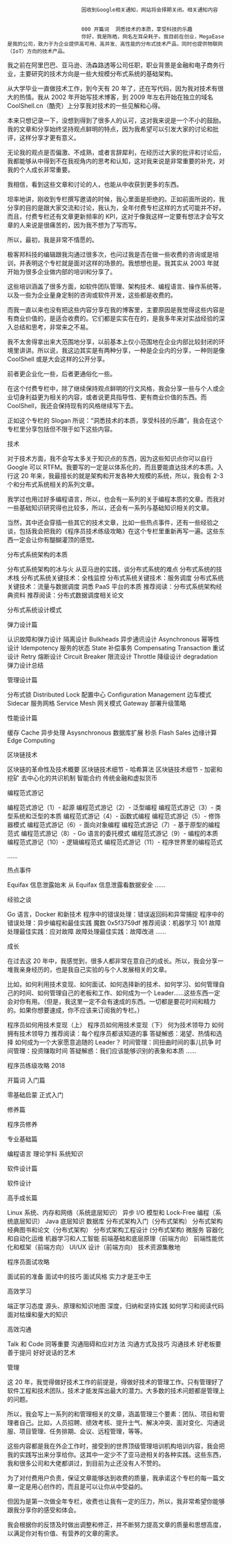 
                            
                            因收到Google相关通知，网站将会择期关闭。相关通知内容
                            
                            
                            000 开篇词  洞悉技术的本质，享受科技的乐趣
                            你好，我是陈皓，网名左耳朵耗子。我目前在创业，MegaEase 是我的公司，致力于为企业提供高可用、高并发、高性能的分布式技术产品，同时也提供物联网（IoT）方向的技术产品。

我之前在阿里巴巴、亚马逊、汤森路透等公司任职，职业背景是金融和电子商务行业，主要研究的技术方向是一些大规模分布式系统的基础架构。

从大学毕业一直做技术工作，到今天有 20 年了，还在写代码，因为我对技术有很大的热情。我从 2002 年开始写技术博客，到 2009 年左右开始在独立的域名 CoolShell.cn（酷壳）上分享我对技术的一些见解和心得。

本来只想记录一下，没想到得到了很多人的认可，这对我来说是一个不小的鼓励。我的文章和分享始终坚持观点鲜明的特点，因为我希望可以引发大家的讨论和批评，这样分享才更有意义。

无论我的观点是否偏激、不成熟，或者言辞犀利，在经历过大家的批评和讨论后，我都能够从中得到不在我视角内的思考和认知，这对我来说是非常重要的补充，对我的个人成长非常重要。

我相信，看到这些文章和讨论的人，也能从中收获到更多的东西。

坦率地讲，刚收到专栏撰写邀请的时候，我心里面是拒绝的。正如前面所说的，我分享的目的是跟大家交流和讨论，我认为，全年付费专栏这样的方式可能并不好。而且，付费专栏还有文章更新频率的 KPI，这对于像我这样一定要有想法才会写文章的人来说是很痛苦的，因为我不想为了写而写。

所以，最初，我是非常不情愿的。

极客邦科技的编辑跟我沟通过很多次，也问过我是否在做一些收费的咨询或是培训，并表明这个专栏就是面对这样的场景的。我想想也是。我其实从 2003 年就开始为很多企业做内部的培训和分享了。

这些培训涵盖了很多方面，如软件团队管理、架构技术、编程语言、操作系统等，以及一些为企业量身定制的咨询或软件开发，这些都是收费的。

而我一直以来也没有把这些内容分享在我的博客里，主要原因是我觉得这些内容是有商业价值的，是适合收费的。它们都是实实在在的，是我多年来对实战经验的深入总结和思考，非常来之不易。

我不太舍得拿出来大范围地分享，以前基本上仅小范围地在企业内部比较封闭的环境里讲讲。所以说，我这边其实是有两种分享，一种是企业内的分享，一种则是像 CoolShell 或是大会这样的公开分享。

前者更企业化一些，后者更通俗化一些。

在这个付费专栏中，除了继续保持观点鲜明的行文风格，我会分享一些与个人或企业切身利益更为相关的内容，或者说更具指导性、更有商业价值的东西。而 CoolShell，我还会保持现有的风格继续写下去。

正如这个专栏的 Slogan 所说：“洞悉技术的本质，享受科技的乐趣”，我会在这个专栏里分享包括但不限于如下这些内容。

技术

对于技术方面，我不会写太多关于知识点的东西，因为这些知识点你可以自行 Google 可以 RTFM。我要写的一定是以体系化的，而且要能直达技术的本质。入行这 20 年来，我最擅长的就是架构和开发各种大规模的系统，所以，我会有 2-3 个和分布式系统相关的系列文章。

我学过也用过好多编程语言，所以，也会有一系列的关于编程本质的文章。而我对一些基础知识研究得也比较多，所以，还会有一系列与基础知识相关的文章。

当然，其中还会穿插一些其它的技术文章，比如一些热点事件，还有一些经验之谈，包括我会把我的《程序员技术练级攻略》在这个专栏里重新再写一遍。这些东西一定会让你有醍醐灌顶的感觉。

分布式系统架构的本质


分布式系统架构的冰与火
从亚马逊的实践，谈分布式系统的难点
分布式系统的技术栈
分布式系统关键技术：全栈监控
分布式系统关键技术：服务调度
分布式系统关键技术：流量与数据调度
洞悉 PaaS 平台的本质
推荐阅读：分布式系统架构经典资料
推荐阅读：分布式数据调度相关论文


分布式系统设计模式


弹力设计篇


认识故障和弹力设计
隔离设计 Bulkheads
异步通讯设计 Asynchronous
幂等性设计 Idempotency
服务的状态 State
补偿事务 Compensating Transaction
重试设计 Retry
熔断设计 Circuit Breaker
限流设计 Throttle
降级设计 degradation
弹力设计总结

管理设计篇


分布式锁 Distributed Lock
配置中心 Configuration Management
边车模式 Sidecar
服务网格 Service Mesh
网关模式 Gateway
部署升级策略

性能设计篇


缓存 Cache
异步处理 Asysnchronous
数据库扩展
秒杀 Flash Sales
边缘计算 Edge Computing



区块链技术


区块链的革命性及技术概要
区块链技术细节 - 哈希算法
区块链技术细节 - 加密和挖矿
去中心化的共识机制
智能合约
传统金融和虚拟货币


编程范式游记


编程范式游记（1）- 起源
编程范式游记（2）- 泛型编程
编程范式游记（3）- 类型系统和泛型的本质
编程范式游记（4）- 函数式编程
编程范式游记（5）- 修饰器模式
编程范式游记（6）- 面向对象编程
编程范式游记（7）- 基于原型的编程范式
编程范式游记（8）- Go 语言的委托模式
编程范式游记（9）- 编程的本质
编程范式游记（10）- 逻辑编程范式
编程范式游记（11）- 程序世界里的编程范式


……

热点事件


Equifax 信息泄露始末
从 Equifax 信息泄露看数据安全
……


经验之谈


Go 语言，Docker 和新技术
程序中的错误处理：错误返回码和异常捕捉
程序中的错误处理：异步编程和最佳实践
魔数 0x5f3759df
推荐阅读：机器学习 101
故障处理最佳实践：应对故障
故障处理最佳实践：故障改进
……


成长

在过去这 20 年中，我感觉到，很多人都非常在意自己的成长。所以，我会分享一堆我亲身经历的，也是我自己实验的与个人发展相关的文章。

比如，如何利用技术变现、如何面试、如何选择新的技术、如何学习、如何管理自己的时间、如何管理自己的老板和工作、如何成为一个 Leader……这些东西一定会对你有用。（但是，我这里一定不会有速成的东西。一切都是要花时间和精力的。如果你想要速成，你不应该来订阅我的专栏。）


程序员如何用技术变现（上）
程序员如何用技术变现（下）
何为技术领导力
如何拥有技术领导力
推荐阅读：每个程序员都该知道的事
答疑解惑：渴望、热情和选择
如何成为一个大家愿意追随的 Leader？
时间管理：同扭曲时间的事儿抗争
时间管理：投资赚取时间
答疑解惑：我们应该能够识别的表象和本质
……


程序员练级攻略 2018


开篇词
入门篇


零基础启蒙
正式入门

修养篇


程序员修养

专业基础篇


编程语言
理论学科
系统知识

软件设计篇


软件设计

高手成长篇


Linux 系统、内存和网络（系统底层知识）
异步 I/O 模型和 Lock-Free 编程（系统底层知识）
Java 底层知识
数据库
分布式架构入门（分布式架构）
分布式架构经典图书和论文（分布式架构）
分布式架构工程设计 (分布式架构)
微服务
容器化和自动化运维
机器学习和人工智能
前端基础和底层原理（前端方向）
前端性能优化和框架（前端方向）
UI/UX 设计（前端方向）
技术资源集散地



程序员面试攻略


面试前的准备
面试中的技巧
面试风格
实力才是王中王


高效学习


端正学习态度
源头、原理和知识地图
深度，归纳和坚持实践
如何学习和阅读代码
面对枯燥和量大的知识


高效沟通


Talk 和 Code 同等重要
沟通阻碍和应对方法
沟通方式及技巧
沟通技术
好老板要善于提问
好好说话的艺术


管理

这 20 年，我觉得做好技术工作的前提是，得做好技术的管理工作。只有管理好了软件工程和技术团队，技术才能发挥出最大的潜力。大多数的技术问题都是管理上的问题。

所以，我会写上一系列的和管理相关的文章，涵盖管理三个要素：团队、项目和管理者自己。比如，人员招聘、绩效考核、提升士气、解决冲突、面对变化、沟通说服、项目管理、任务排期、会议、远程管理，等等。

这些内容都是我在外企工作时，接受到的世界顶级管理培训机构培训内容，我会把我的实践写出来分享给你。这其中一定少不了亚马逊相关的各种实践。这些东西，我和很多公司和大佬都讲过，到目前为止还没有人不赞的。

为了对付费用户负责，保证文章能够达到收费的质量，我承诺这个专栏的每一篇文章一定是用心创作的，而且是可以让你从中受益的。

但因为是第一次做全年专栏，收费也让我有一定的压力，所以，我非常希望你能够跟我分享你的感受和体会。

我会根据你的反馈及时做出调整和修正，并不断努力提高文章的质量和思想高度，以满足你对有价值、有营养的文章的需求。

                        
                        
                            